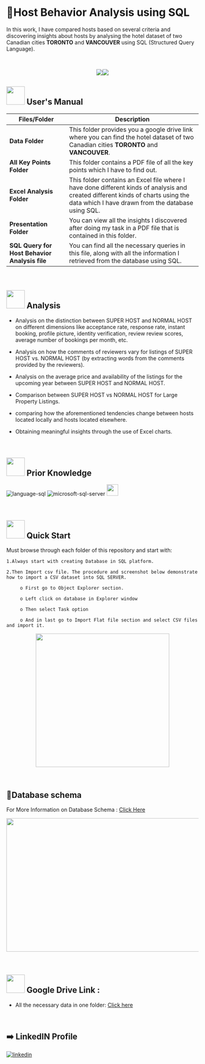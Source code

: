 # :hotel:Host Behavior Analysis using SQL

In this work, I have compared hosts based on several criteria and discovering insights about hosts by analysing the hotel dataset of two Canadian cities **TORONTO** and **VANCOUVER** using SQL (Structured Query Language). 

<br>
<p align="center"><a><img src="https://user-images.githubusercontent.com/106439762/181936448-9314e858-4251-46d6-b4d1-35a4c29e9c19.svg"><img src="https://user-images.githubusercontent.com/106439762/181936483-50475e86-bcf1-4169-994c-6476dc2e5edb.svg"></a></p>


##  <img src="https://user-images.githubusercontent.com/106439762/181935629-b3c47bd3-77fb-4431-a11c-ff8ba0942b63.gif" width="48" height="48"> **User's Manual**

| Files/Folder| Description |
| ------------- | ------------- |
| **Data Folder** | This folder provides you a google drive link where you can find the hotel dataset of two Canadian cities **TORONTO** and **VANCOUVER**. |
| **All Key Points Folder** | This folder contains a PDF file of all the key points which I have to find out.|
| **Excel Analysis Folder**  | This folder contains an Excel file where I have done different kinds of analysis and created different kinds of charts using the data which I have drawn from the database using SQL. |
| **Presentation Folder**  | You can view all the insights I discovered after doing my task in a PDF file that is contained in this folder.  |
| **SQL Query for Host Behavior Analysis file**  | You can find all the necessary queries in this file, along with all the information I retrieved from the database using SQL. |

<br>

##  <img src=https://user-images.githubusercontent.com/106439762/178428775-03d67679-9aa4-4b08-91e9-6eb6ed8faf66.gif  width="48" height="48"> **Analysis**


- Analysis on the distinction between SUPER HOST and NORMAL HOST on different dimensions like acceptance rate, response rate, instant booking, profile picture, identity verification, review review scores, average number of bookings per month, etc.

- Analysis on how the comments of reviewers vary for listings of SUPER HOST vs. NORMAL HOST (by extracting words from the comments provided by the reviewers).

- Analysis on the average price and availability of the listings for the upcoming year between SUPER HOST and NORMAL HOST.

- Comparison between SUPER HOST vs NORMAL HOST for Large Property Listings.

- comparing how the aforementioned tendencies change between hosts located locally and hosts located elsewhere.

- Obtaining meaningful insights through the use of Excel charts.

<br>

##  <img src=https://user-images.githubusercontent.com/106439762/178803205-47a08ce7-2187-4f96-b301-a2b68690619a.gif width="48" height="48" > **Prior Knowledge**
![language-sql](https://user-images.githubusercontent.com/106439762/181936585-d44c5f7c-2a7b-4d35-ad8a-61dcbded1a5e.svg)
![microsoft-sql-server](https://user-images.githubusercontent.com/106439762/181936612-f96e085e-2d4b-4bc0-8347-1f3e0a894395.svg)
<img height = "30" src = "https://img.shields.io/badge/MS-EXCEL-%3CGREEN%3E">


<br>


## <img src="https://user-images.githubusercontent.com/106439762/181937125-2a4b22a3-f8a9-4226-bbd3-df972f9dbbc4.gif" width="48" height="48" > Quick Start

Must browse through each folder of this repository and start with:

    1.Always start with creating Database in SQL platform.
    
    2.Then Import csv file. The procedure and screenshot below demonstrate how to import a CSV dataset into SQL SERVER. 
    
         o First go to Object Explorer section.
         
         o Left click on database in Explorer window 
         
         o Then select Task option 
         
         o And in last go to Import Flat file section and select CSV files and import it.

<p align="center"><img src="https://user-images.githubusercontent.com/79499162/186135900-396bd0f0-48ae-4b99-9367-5032a0ba52dc.png" width="350" height="350"></p>

<br>

## :page_with_curl:Database schema

For More Information on Database Schema :  [ Click Here ](https://docs.google.com/spreadsheets/d/1TwB7Rho6iG_yEVEQuH0i200iPCVwVSHg/edit?usp=sharing&ouid=105757847331519969179&rtpof=true&sd=true)

<p align="center"><img src="https://user-images.githubusercontent.com/79499162/182786244-11dd6893-63c6-4ee4-baeb-350cb7d02fd7.png" width="550" height="350"></p>


<br>

## <img src=https://user-images.githubusercontent.com/106439762/178810087-8f7f8272-0cb8-40cb-a14c-be475569cf7d.gif width="48" height="48"> Google Drive Link :

- All the necessary data in one folder: [Click here](https://drive.google.com/drive/folders/1Iv5A09M8N011S4VIgDzCMX8QAl1aLlTV?usp=sharing)

<br>


##  :arrow_right: LinkedIN Profile

[![linkedin](https://img.shields.io/badge/linkedin-0A66C2?style=for-the-badge&logo=linkedin&logoColor=white)](https://www.linkedin.com/in/dipanjan-maity/)










